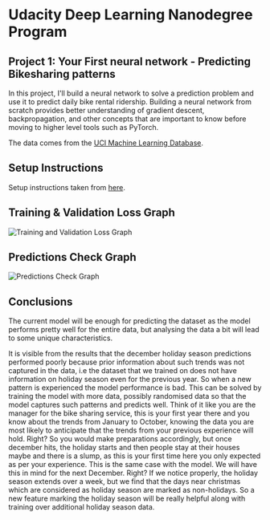 # Udacity Deep Learning Nanodegree Program

## Project 1: Your First neural network - Predicting Bikesharing patterns
In this project, I'll build a neural network to solve a prediction problem and use it to predict daily bike rental ridership. Building a neural network from scratch provides better understanding of gradient descent, backpropagation, and other concepts that are important to know before moving to higher level tools such as PyTorch.

The data comes from the [UCI Machine Learning Database](https://archive.ics.uci.edu/ml/datasets/Bike+Sharing+Dataset).

## Setup Instructions
Setup instructions taken from [here](https://classroom.udacity.com/nanodegrees/nd101/parts/94643112-2cab-46f8-a5be-1b6e4fa7a211/modules/07d52f20-312f-448d-9980-71d162caa76e/lessons/2ced92c6-f377-4d29-b5aa-8e887f1e4a6f/project).

## Training & Validation Loss Graph
![Training and Validation Loss Graph](https://user-images.githubusercontent.com/53707417/81486126-f4c8df00-9252-11ea-8787-80dd92cb9f94.png)

## Predictions Check Graph
![Predictions Check Graph](https://user-images.githubusercontent.com/53707417/81486148-2e99e580-9253-11ea-8154-4d401c84e2bf.png)

## Conclusions
The current model will be enough for predicting the dataset as the model performs pretty well for the entire data, but analysing the data a bit will lead to some unique characteristics.

It is visible from the results that the december holiday season predictions performed poorly because prior information about such trends was not captured in the data, i.e the dataset that we trained on does not have information on holiday season even for the previous year. So when a new pattern is experienced the model performance is bad. This can be solved by training the model with more data, possibly randomised data so that the model captures such patterns and predicts well. Think of it like you are the manager for the bike sharing service, this is your first year there and you know about the trends from January to October, knowing the data you are most likely to anticipate that the trends from your previous experience will hold. Right? So you would make preparations accordingly, but once december hits, the holiday starts and then people stay at their houses maybe and there is a slump, as this is your first time here you only expected as per your experience. This is the same case with the model. We will have this in mind for the next December. Right? If we notice properly, the holiday season extends over a week, but we find that the days near christmas which are considered as holiday season are marked as non-holidays. So a new feature marking the holiday season will be really helpful along with training over additional holiday season data. 
